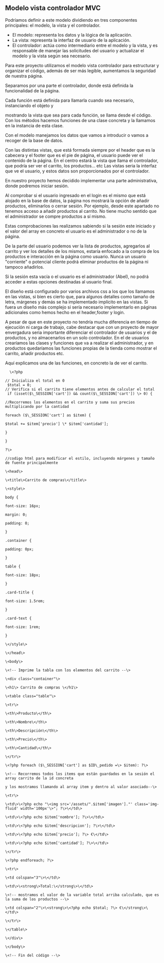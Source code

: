 ## Modelo vista controlador MVC

Podríamos definir a este modelo dividiendo en tres componentes principales: el modelo, la vista y el controlador.

- El modelo: representa los datos y la lógica de la aplicación.
- La vista: representa la interfaz de usuario de la aplicación.
- El controlador: actúa como intermediario entre el modelo y la vista, y es responsable de manejar las solicitudes del usuario y actualizar el modelo y la vista según sea necesario.

Para este proyecto utilizamos el modelo vista controlador para estructurar y organizar el código, además de ser más legible, aumentamos la seguridad de nuestra página.

Separamos por una parte el controlador, donde está definida la funcionalidad de la página.

Cada función está definida para llamarla cuando sea necesario, instanciando el objeto y

mostrando la vista que sea para cada función, se llama desde el código.
 Con los métodos hacemos funciones de una clase concreta y la llamamos en la instancia de esta clase.

Con el modelo manejamos los datos que vamos a introducir o vamos a recoger de la base de datos.

Con las distintas vistas, que está formada siempre por el header que es la cabecera y el footer que es el pie de página, el usuario puede ver el contenido de la página. En el centro estará la vista que llama el controlador, que podría ser ver el carrito, los productos... etc
 Las vistas seria la interfaz que ve el usuario, y estos datos son proporcionados por el controlador.

En nuestro proyecto hemos decidido implementar una parte administrativa, donde podremos iniciar sesión.

Al comprobar si el usuario ingresado en el login es el mismo que está alojado en la base de datos, la página nos mostrará la opción de añadir productos, eliminarlos o cerrar sesión.
 Por ejemplo, desde este apartado no tenemos acceso a añadir productos al carrito. No tiene mucho sentido que el administrador se compre productos a sí mismo.

Estas comprobaciones las realizamos sabiendo si la sesión este iniciado y el valor del array en concreto el usuario es el administrador o no de la página.

De la parte del usuario podemos ver la lista de productos, agregarlos al carrito y ver los detalles de los mismos, estaría enfocado a la compra de los productos e interacción en la página como usuario.
 Nunca un usuario "corriente" o potencial cliente podrá eliminar productos de la página ni tampoco añadirlos.

Si la sesión esta vacía o el usuario es el administrador (Abel), no podrá acceder a estas opciones destinadas al usuario final.

El diseño está configurado por varios archivos css a los que los llamamos en las vistas, si bien es cierto que, para algunos detalles como tamaño de letra, márgenes y demás se ha implementado implícito en las vistas. Si fuera un diseño más complejo si sería necesario implementarlo en páginas adicionales como hemos hecho en el header,footer y login.

A pesar de que en este proyecto no tendría mucha diferencia en tiempo de ejecución ni carga de trabajo, cabe destacar que con un proyecto de mayor envergadura seria importante diferenciar el controlador de usuarios y el de productos, y no almacenarlos en un solo controlador. En el de usuarios crearíamos las clases y funciones que va a realizar el administrador, y en productos quedaríamos las funciones propias de la tienda como mostrar el carrito, añadir productos etc.

Aquí explicamos una de las funciones, en concreto la de ver el carrito.
```
  \<?php

// Inicializa el total en 0
 $total = 0;
// Verifica si el carrito tiene elementos antes de calcular el total
 if (isset($\_SESSION['cart']) && count($\_SESSION['cart']) \> 0) {

//Recorremos los elementos en el carrito y suma sus precios multiplicando por la cantidad

foreach ($\_SESSION['cart'] as $item) {

$total += $item['precio'] \* $item['cantidad'];

}

}

?\>

//codigo html para modificar el estilo, incluyendo márgenes y tamaño de fuente principalmente

\<head\>

\<title\>Carrito de compras\</title\>

\<style\>

body {

font-size: 16px;

margin: 0;

padding: 0;

}

.container {

padding: 0px;

}

table {

font-size: 18px;

}

.card-title {

font-size: 1.5rem;

}

.card-text {

font-size: 1rem;

}

\</style\>

\</head\>

\<body\>

\<!-- Imprime la tabla con los elementos del carrito --\>

\<div class="container"\>

\<h1\> Carrito de compras \</h1\>

\<table class="table"\>

\<tr\>

\<th\>Producto\</th\>

\<th\>Nombre\</th\>

\<th\>Descripción\</th\>

\<th\>Precio\</th\>

\<th\>Cantidad\</th\>

\</tr\>

\<?php foreach ($\_SESSION['cart'] as $ID\_pedido =\> $item): ?\>

\<!-- Recorremos todos los items que están guardados en la sesión el array carrito de la id concreta

y los mostramos llamando al array item y dentro al valor asociado--\>

\<tr\>

\<td\>\<?php echo "\<img src='/assets/".$item['imagen']."' class='img-fluid' width='100px'\>"; ?\>\</td\>

\<td\>\<?php echo $item['nombre']; ?\>\</td\>

\<td\>\<?php echo $item['descripcion']; ?\>\</td\>

\<td\>\<?php echo $item['precio']; ?\> €\</td\>

\<td\>\<?php echo $item['cantidad']; ?\>\</td\>

\</tr\>

\<?php endforeach; ?\>

\<tr\>

\<td colspan="3"\>\</td\>

\<td\>\<strong\>Total:\</strong\>\</td\>

\<!-- mostramos el valor de la variable total arriba calculado, que es la suma de los productos --\>

\<td colspan="2"\>\<strong\>\<?php echo $total; ?\> €\</strong\>\</td\>

\</tr\>

\</table\>

\</div\>

\</body\>

\<!-- Fin del código --\>
```
